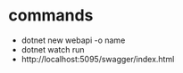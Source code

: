 
# commands

- dotnet new webapi -o name
- dotnet watch run
- http://localhost:5095/swagger/index.html
